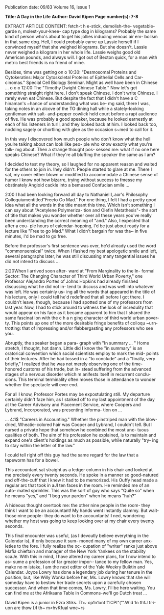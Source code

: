 Publication date: 09/83
Volume 16, Issue 1

**Title: A Day in the Life**
**Author: David Kipen**
**Page number(s): 7-8**

EXTRACT ARTICLE CONTENT:
fetch-t h e-stick, 
demolish-the-
vegetable-garde n, molest-your-knee-
cap type dog in kilograms? Probably the 
same kind of person who's about to get 
his jollies inducing venous air em-
bolism in that same dog. Hell, I could 
probably carve up Lassie herself if I 
convinced myself that she weighed 
kilograms. But she doesn't. Lassie 
never weighed a kilogram in her whole 
life. Lassie weighs good old American 
pounds, and always will. I got out of 
Becton quick, for a man with metric 
best friends is no friend of mine. 


Besides, time was getting on 
o 
10:30: "Desmosomal Proteins 
and Cytokeratins: Major Cytoskcletal 
Proteins of Epithelial Cells and Car-
cinomas." 
Special Cell 
Biology 
Seminar. Might as well have been in 
Chinese ... 
o o o 12:00 The "Timothy Dwight 
Chinese Table." Now let's get 
something straight right here. I don't 
speak Chinese. I don't write Chinese. I 
rarely even eat Chinese. But despite 
the fact that I didn't have a C hinaman's 
~hance of understanding what was be-
mg said, there I was, taking notes in an 
alcove of the TO dining hall while a 
stately-looking gentleman with salt-
and-pepper cowlick held court before a 
rapt audience of five. He was probably 
a good speaker, because he looked 
earnestly at each of his listeners in 
tur!l, and they looked back at him. I 
looked back too, nodding sagely or 
chortling with glee as the occasion 
s~med to call for it. 

In this way I discovered how much 
people who don't know what the hell 
youlre talking about can look like peo-
ple who know exactly what you're talk-
mg about. Then a strange thought pos-
sessed me: what if no one here speaks 
Chinese? What if they're all bluffing the 
speaker the same as I am? 

I decided to test my theory, so I 
laughed for no apparent reason and 
waited for the others to join in. 
!hey didn't. People started to glare 
at me. There I sat, my cover either 
blown or modified to accommodate a 
Chinese sense of humor I know not 
how bizarre, trying without success to 
fmesse my obstinately Angioid cackle 
into a bemused Confucian smile ... 


2:00 I had been looking forward 
all day to Nathaniel I,.aor's Philosophy 
Colloquiumentitled"Freeto Go Mad." 
For one thing, I felt I had a pretty good 
idea what all the words in the title 
meant this time. Which isn't something 
I can say about "Acetylene Polymeriza-
tion and Olefin Metathesis"- the sort 
of title that makes you wonder whether 
over all these years you've really been 
understanding the correct meaning of 
"and." Also, I expected that after a cou-
ple hours of calendar-hopping, I'd be 
just about ready for a lecture like "Free 
to go Mad." What I didn't bargain for 
was tha~ in five minutes, I'd be mad to 
go free. 

Before the professor's first sentence 
was over, he'd already used the word 
"commonsensical" twice. 
When 
I 
flashed my best apologetic smile and 
left, several paragraphs later, he was 
still discussing many tangential issues 
he did not intend to discuss ... 


2:20When I arrived soon after-
ward at "From Marginality to the In-
formal 
Sector: 
The Changing 
Character of Third World Urban 
Poverty," one Professor Alejandro 
Portes of Johns Hopkins had already 
finished discussing what he did not in-
tend to discuss and was well into 
whatever was left. He was certainly us-
ing all the words that appeared in the 
title of his lecture, only I could tell he'd 
redefined that all before I got there. I 
couldn't leave, though, because I had 
spotted one of my professors from last 
year. Now, I had to stick around to 
witness the look of incredulity that 
would appear on his face as it became 
apparent to him that I shared the same 
fascinat ion with 
the 
c h a n ging 
character of third world urban pover-
ty. This points up one of the more 
desirable fringe benefits of colloqu ~urn­
trotting: that of impressing and/or 
flabbergasting any professors who see 
you. 

Abruptly, the speaker began a para-
graph with "In summary ... " Home 
stretch, I thought, hot damn. Little did 
I know the "in summary" is an 
oratorical convention 
which 
social 
scientists employ to mark the mid-
points of their lectures. After he had 
tossed in a "to conclude" and a "finally, 
very briefly," I realized that he was not 
merely observing one of the time-
honored customs of his trade, but in-
stead suffering from the advanced 
stages of a nervous disorder which 
m anifests itself in recurrent conclu-
sions. This terminal terminality often 
moves those in attendance to wonder 
whether the spectacle will ever end. 

For all I know, Professor Portes may 
be expostulating still. My departure 
certainly didn't faze him, as I stalked 
off to my last appointment of the day at 
the Career Advisory and Placement 
Service, where Coopers and Lybrand, 
Incorporated, was presenting informa-
tion on ... 


... 4:1$ "Careers in Accounting." 
Whether the pinstriped man with the 
blow-dried, Wheatie-colored hair was 
Cooper and Lybrand, I couldn't tell. 
But I nursed a private hope that 
somehow he combined the most unc-
tuous qualities of both. The aim of his 
profession he explained, is to maintain 
and expand one's client's holdings as 
much as possible, while naturally "try-
ing to stay within the letter of the law." 

I could tell right off this guy had the 
same regard for the law that a 
tapeworm has for a bowel. 

This accountant sat straight as a 
ledger column in his chair and looked 
at me precisely every twenty seconds. 
He spoke in a manner so good-natured 
and off-the-cuff that I knew it had to be 
memorized. His Ouffy head made a 
regular arc that took in aJI ten faces in 
the room. He reminded me of an auto-
mated sprinkler. This was the sort of 
guy who says "Quite so" when he 
means "yes," and "I beg your pardon" 
when he means "huh?" 

A hideous thought overtook me: the 
other nine people in the room- they 
think I want to be an accountant! My 
hands went instantly clammy. But 
wait- those nine people- they do want 
to be accountants! I ned, wondering 
whether my host was going to keep 
looking over at my chair every twenty 
seconds. 

This final encounter was useful, (as I 
devoutly believe everything in the 
Calendar is), if only because it sum-
moned many of my own career anx-
ieties to the fore. I fully realize the oc-
cupation of "writer" ranks just above 
Mafia chieftain and manager of the 
New York Yankees on the stability 
scaJe. With this in mind, I have altered 
my career plans, for I now intend to as-
sume a profession of far greater impor-· 
tance to my fellow man. Yes, make no 
m istake, I am the next editor of the 
Yale Weekry Bulktin and Calendar. Joyce 
Lowry has done a legendary job during 
her tenure in the position, but, like 
Willy Wonka before her, Ms. Lowry 
knows that she will someday have to 
bestow her trade secrets upon a 
carefully chosen successor. And when 
that time comes, Ms. Lowry, I'll be 
here waiting. You can find me at the 
Afrikaans Table in Commons-we'll 
go Dutch treat ... 

David Kipen is a junior in Ezra Stiks. 
Th~ op1n1ont f'lCPI"('"\.W'd 1n th1J tr<-uon are thow ()I th~ m<hvKfual 
wnc~rs